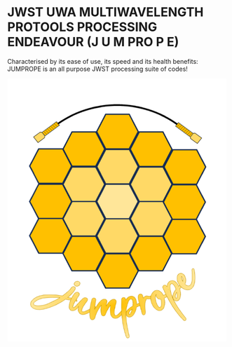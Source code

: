 # JWST UWA MULTIWAVELENGTH PROTOOLS PROCESSING ENDEAVOUR (J U M PRO P E)

Characterised by its ease of use, its speed and its health benefits: JUMPROPE is an all purpose JWST processing suite of codes!

<img src="https://github.com/JordanDSilva/JUMPROPE/blob/main/logo.png" width="500" height="600"/>
